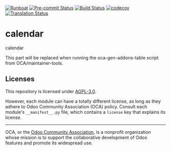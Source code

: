
[![Runboat](https://img.shields.io/badge/runboat-Try%20me-875A7B.png)](https://runboat.odoo-community.org/builds?repo=OCA/calendar&target_branch=18.0)
[![Pre-commit Status](https://github.com/OCA/calendar/actions/workflows/pre-commit.yml/badge.svg?branch=18.0)](https://github.com/OCA/calendar/actions/workflows/pre-commit.yml?query=branch%3A18.0)
[![Build Status](https://github.com/OCA/calendar/actions/workflows/test.yml/badge.svg?branch=18.0)](https://github.com/OCA/calendar/actions/workflows/test.yml?query=branch%3A18.0)
[![codecov](https://codecov.io/gh/OCA/calendar/branch/18.0/graph/badge.svg)](https://codecov.io/gh/OCA/calendar)
[![Translation Status](https://translation.odoo-community.org/widgets/calendar-18-0/-/svg-badge.svg)](https://translation.odoo-community.org/engage/calendar-18-0/?utm_source=widget)

<!-- /!\ do not modify above this line -->

# calendar

calendar

<!-- /!\ do not modify below this line -->

<!-- prettier-ignore-start -->

[//]: # (addons)

This part will be replaced when running the oca-gen-addons-table script from OCA/maintainer-tools.

[//]: # (end addons)

<!-- prettier-ignore-end -->

## Licenses

This repository is licensed under [AGPL-3.0](LICENSE).

However, each module can have a totally different license, as long as they adhere to Odoo Community Association (OCA)
policy. Consult each module's `__manifest__.py` file, which contains a `license` key
that explains its license.

----
OCA, or the [Odoo Community Association](http://odoo-community.org/), is a nonprofit
organization whose mission is to support the collaborative development of Odoo features
and promote its widespread use.
